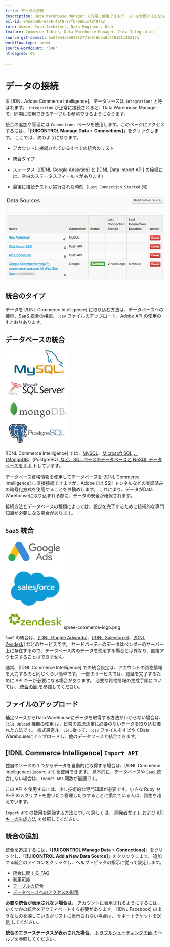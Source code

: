 ```yaml
---
title: データの接続
description: Data Warehouse Manager で同期に使用できるテーブルを参照する方法を説明します。
exl-id: 94beba8b-6a86-4af9-87fb-96b1cf8f8fa2
role: Admin, Data Architect, Data Engineer, User
feature: Commerce Tables, Data Warehouse Manager, Data Integration
source-git-commit: 6e2f9e4a9e91212771e6f6baa8c2f8101125217a
workflow-type: tm+mt
source-wordcount: '506'
ht-degree: 0%

---
```


# データの接続

ま [!DNL Adobe Commerce Intelligence]、データソースは `integrations` と呼ばれます。 `integration` が正常に接続されると、Data Warehouse Manager で、同期に使用できるテーブルを参照できるようになります。

統合の追加や管理には `Connections` ページを使用します。このページにアクセスするには、「**[!UICONTROL Manage Data** > **Connections]**」をクリックします。 ここでは、次のようになります。

* アカウントに接続されているすべての統合のリスト

* 統合タイプ

* ステータス（[!DNL Google Analytics] と [!DNL Data Import API] の接続には、空白のステータスフィールドがあります）

* 最後に接続テストが実行された時刻（`Last Connection Started` 列）

![Data\_Sources\_Table.png](../../../assets/Data_Sources_Table.png)

## 統合のタイプ

データを [!DNL Commerce Intelligence] に取り込む方法は、データベースへの接続、SaaS 統合の接続、`.csv` ファイルのアップロード、Adobe API の使用の 4 とおりあります。

## データベースの統合

![Database\_icons.jpg](../../../assets/Database_icons.jpg)

[!DNL Commerce Intelligence] では、[MySQL](../../importing-data/integrations/mysql-via-ssh-tunnel.md)、[Microsoft SQL](../integrations/microsoft-sql-server.md) [、{MongoDB](../integrations/mongodb-via-ssh-tunnel.md)、{PostgreSQL[ など、SQL ベースのデータベースと NoSQL データベースをサポ ](../integrations/postgresql.md) トしています。

データベース資格情報を使用してデータベースを [!DNL Commerce Intelligence] に直接接続できますが、Adobeでは SSH トンネルなどの実証済みの暗号化方式を使用することをお勧めします。 これにより、データがData Warehouseに取り込まれる際に、データの安全が確保されます。

接続方法とデータベースの種類によっては、設定を完了するために技術的な専門知識が必要になる場合があります。

## `SaaS` 統合

![](../../../assets/SaaS_icons.jpg)spree-commerce-logo.png

`SaaS` の統合は、[[!DNL Google Adwords]](../integrations/google-adwords.md)、[[!DNL Salesforce]](../integrations/salesforce.md)、[[!DNL Zendesk]](../integrations/zendesk.md) などのサービスです。 サードパーティのデータはベンダーのサーバー上に存在するので、データベース内のデータを使用する場合とは異なり、直接アクセスすることはできません。

通常、[!DNL Commerce Intelligence] での統合設定は、アカウントの資格情報を入力するのと同じくらい簡単です。 一部のサービスでは、認証を完了するために API キーが必要になる場合があります。 必要な資格情報の生成手順については、[ 統合の節 ](../integrations/integrations.md) を参照してください。

## ファイルのアップロード

補足ソースからData Warehouseにデータを取得する方法がわからない場合は、 [`File Upload` 機能の使用 ](../connecting-data/using-file-uploader.md) は、日常の意思決定に必要のないデータを取り込む優れた方法です。 書式設定ルールに従って、`.csv` ファイルをすばやくData Warehouseにアップロードし、他のデータソースと結合できます。

## [!DNL Commerce Intelligence] `Import API`

独自のソースの 1 つからデータを自動的に取得する場合は、[!DNL Commerce Intelligence] `Import API` を使用できます。 基本的に、データベースや `SaaS` 統合にない場合は、`Import API` 関数が最適です。

この API を使用するには、少し技術的な専門知識が必要です。小さな Ruby や PHP のスクリプトを書いたり管理したりすることに慣れている人は、資格を超えています。

`Import API` の使用を開始する方法について詳しくは、[ 開発者サイト ](https://developer.adobe.com/commerce/services/reporting/) および [API キーの生成方法 ](https://developer.adobe.com/commerce/services/reporting/import-api/) を参照してください。

## 統合の追加

統合を追加するには、「**[!UICONTROL Manage Data** > **Connections]**」をクリックし、「**[!UICONTROL Add a New Data Source]**」をクリックします。 追加する統合のアイコンをクリックし、ヘルプトピックの指示に従って設定します。

* [ 統合に関する FAQ](https://support.magento.com/hc/en-us/sections/360003161871-Integration-FAQ)
* [利用可能 ](../integrations/integrations.md)
* [テーブルの統合](../../../best-practices/consolidating-your-tables.md)
* [データベースへのアクセスの制限](../../../administrator/account-management/restrict-db-access.md)

**必要な統合が表示されない場合は、** アカウントに表示されるようにするには、いくつかの統合をアクティベートする必要があります。 [!DNL Facebook] のようなものを探しているがリストに表示されない場合は、[ サポートチケットを送信 ](https://experienceleague.adobe.com/docs/commerce-knowledge-base/kb/troubleshooting/miscellaneous/mbi-service-policies.html) してください。

**統合のエラーステータスが表示された場合**、[ トラブルシューティングの節 ](https://support.magento.com/hc/en-us/sections/360003078151) のヘルプを参照してください。
